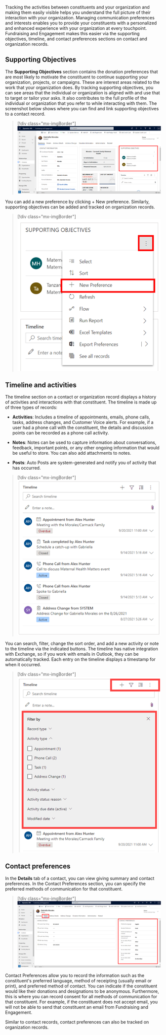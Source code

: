 Tracking the activities between constituents and your organization and making them easily visible helps you understand the full picture of their interaction with your organization. Managing communication preferences and interests enables you to provide your constituents with a personalized and enhanced experience with your organization at every touchpoint. Fundraising and Engagement makes this easier via the supporting objectives, timeline, and contact preferences sections on contact and organization records.

## Supporting Objectives

The **Supporting Objectives** section contains the donation preferences that are most likely to motivate the constituent to continue supporting your organization, projects, or campaigns. These are interest areas related to the work that your organization does. By tracking supporting objectives, you can see areas that the individual or organization is aligned with and use that to target or tailor your asks. It also contributes to the full profile of the individual or organization that you refer to while interacting with them. The screenshot below shows where you can find and link supporting objectives to a contact record.

> [!div class="mx-imgBorder"]
> [![Screenshot of the supporting objectives section.](../media/supporting-objectives.png)](../media/supporting-objectives.png#lightbox)

You can add a new preference by clicking + New preference. Similarly, supporting objectives can be added and tracked on organization records.

> [!div class="mx-imgBorder"]
> [![Screenshot of the new preference button.](../media/new-preference.png)](../media/new-preference.png#lightbox)

## Timeline and activities

The timeline section on a contact or organization record displays a history of activities and interactions with that constituent. The timeline is made up of three types of records:

-   **Activities**: Includes a timeline of appointments, emails, phone calls, tasks, address changes, and Customer Voice alerts. For example, if a user had a phone call with the constituent, the details and discussion points can be recorded as a phone call activity.

-   **Notes**: Notes can be used to capture information about conversations, feedback, important points, or any other ongoing information that would be useful to store. You can also add attachments to notes.

-   **Posts**: Auto Posts are system-generated and notify you of activity that has occurred.

> [!div class="mx-imgBorder"]
> [![Screenshot of the timeline section with history of activities and interactions.](../media/timeline.png)](../media/timeline.png#lightbox)

You can search, filter, change the sort order, and add a new activity or note to the timeline via the indicated buttons. The timeline has native integration with Exchange, so if you work with emails in Outlook, they can be automatically tracked. Each entry on the timeline displays a timestamp for when it occurred.

> [!div class="mx-imgBorder"]
> [![Screenshot of the filter menu.](../media/filter.png)](../media/filter.png#lightbox)

## Contact preferences 

In the **Details** tab of a contact, you can view giving summary and contact preferences. In the Contact Preferences section, you can specify the preferred methods of communication for that constituent.

> [!div class="mx-imgBorder"]
> [![Screenshot of the details tab with the contact preferences displayed.](../media/contact-preference-details.png)](../media/contact-preference-details.png#lightbox)

Contact Preferences allow you to record the information such as the constituent's preferred language, method of receipting (usually email or print), and preferred method of contact. You can indicate if the constituent would like their donations and designations to be anonymous. Furthermore, this is where you can record consent for all methods of communication for that constituent. For example, if the constituent does not accept email, you will not be able to send that constituent an email from Fundraising and Engagement. 

Similar to contact records, contact preferences can also be tracked on organization records.
